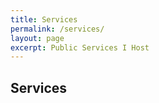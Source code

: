 ```yaml
---
title: Services
permalink: /services/
layout: page
excerpt: Public Services I Host
---
```




## Services